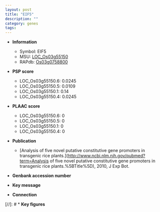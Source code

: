 ```yaml
---
layout: post
title: "EIF5"
description: ""
category: genes
tags: 
---
```


* **Information**  
    + Symbol: EIF5  
    + MSU: [LOC_Os03g55150](http://rice.plantbiology.msu.edu/cgi-bin/ORF_infopage.cgi?orf=LOC_Os03g55150)  
    + RAPdb: [Os03g0758800](http://rapdb.dna.affrc.go.jp/viewer/gbrowse_details/irgsp1?name=Os03g0758800)  

* **PSP score**  
    + LOC_Os03g55150.6: 0.0245 
    + LOC_Os03g55150.5: 0.0109 
    + LOC_Os03g55150.1: 0.14 
    + LOC_Os03g55150.4: 0.0245 

* **PLAAC score**  
    + LOC_Os03g55150.6: 0 
    + LOC_Os03g55150.5: 0 
    + LOC_Os03g55150.1: 0 
    + LOC_Os03g55150.4: 0 

* **Publication**  
    + [Analysis of five novel putative constitutive gene promoters in transgenic rice plants.](http://www.ncbi.nlm.nih.gov/pubmed?term=Analysis of five novel putative constitutive gene promoters in transgenic rice plants.%5BTitle%5D), 2010, J Exp Bot.

* **Genbank accession number**  

* **Key message**  

* **Connection**  

[//]: # * **Key figures**  


